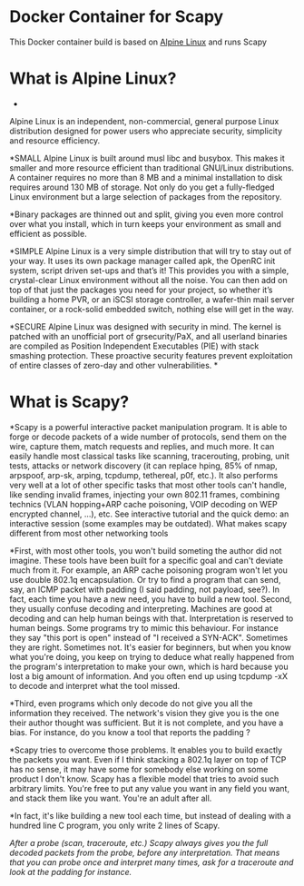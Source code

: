 # Docker Container for Scapy

This Docker container build is based on [Alpine Linux](https://alpinelinux.org/) and runs Scapy

# What is Alpine Linux?

*
Alpine Linux is an independent, non-commercial, general purpose Linux distribution designed for power users who appreciate security, simplicity and resource efficiency.

*SMALL
Alpine Linux is built around musl libc and busybox. This makes it smaller and more resource efficient than traditional GNU/Linux distributions. A container requires no more than 8 MB and a minimal installation to disk requires around 130 MB of storage. Not only do you get a fully-fledged Linux environment but a large selection of packages from the repository.

*Binary packages are thinned out and split, giving you even more control over what you install, which in turn keeps your environment as small and efficient as possible.

*SIMPLE
Alpine Linux is a very simple distribution that will try to stay out of your way. It uses its own package manager called apk, the OpenRC init system, script driven set-ups and that’s it! This provides you with a simple, crystal-clear Linux environment without all the noise. You can then add on top of that just the packages you need for your project, so whether it’s building a home PVR, or an iSCSI storage controller, a wafer-thin mail server container, or a rock-solid embedded switch, nothing else will get in the way.

*SECURE
Alpine Linux was designed with security in mind. The kernel is patched with an unofficial port of grsecurity/PaX, and all userland binaries are compiled as Position Independent Executables (PIE) with stack smashing protection. These proactive security features prevent exploitation of entire classes of zero-day and other vulnerabilities.
*
# What is Scapy?

*Scapy is a powerful interactive packet manipulation program. It is able to forge or decode packets of a wide number of protocols, send them on the wire, capture them, match requests and replies, and much more. It can easily handle most classical tasks like scanning, tracerouting, probing, unit tests, attacks or network discovery (it can replace hping, 85% of nmap, arpspoof, arp-sk, arping, tcpdump, tethereal, p0f, etc.). It also performs very well at a lot of other specific tasks that most other tools can't handle, like sending invalid frames, injecting your own 802.11 frames, combining technics (VLAN hopping+ARP cache poisoning, VOIP decoding on WEP encrypted channel, ...), etc. See interactive tutorial and the quick demo: an interactive session (some examples may be outdated).
What makes scapy different from most other networking tools

*First, with most other tools, you won't build someting the author did not imagine. These tools have been built for a specific goal and can't deviate much from it. For example, an ARP cache poisoning program won't let you use double 802.1q encapsulation. Or try to find a program that can send, say, an ICMP packet with padding (I said padding, not payload, see?). In fact, each time you have a new need, you have to build a new tool.
Second, they usually confuse decoding and interpreting. Machines are good at decoding and can help human beings with that. Interpretation is reserved to human beings. Some programs try to mimic this behaviour. For instance they say "this port is open" instead of "I received a SYN-ACK". Sometimes they are right. Sometimes not. It's easier for beginners, but when you know what you're doing, you keep on trying to deduce what really happened from the program's interpretation to make your own, which is hard because you lost a big amount of information. And you often end up using tcpdump -xX to decode and interpret what the tool missed.

*Third, even programs which only decode do not give you all the information they received. The network's vision they give you is the one their author thought was sufficient. But it is not complete, and you have a bias. For instance, do you know a tool that reports the padding ?

*Scapy tries to overcome those problems. It enables you to build exactly the packets you want. Even if I think stacking a 802.1q layer on top of TCP has no sense, it may have some for somebody else working on some product I don't know. Scapy has a flexible model that tries to avoid such arbitrary limits. You're free to put any value you want in any field you want, and stack them like you want. You're an adult after all.

*In fact, it's like building a new tool each time, but instead of dealing with a hundred line C program, you only write 2 lines of Scapy.

*After a probe (scan, traceroute, etc.) Scapy always gives you the full decoded packets from the probe, before any interpretation. That means that you can probe once and interpret many times, ask for a traceroute and look at the padding for instance.*

